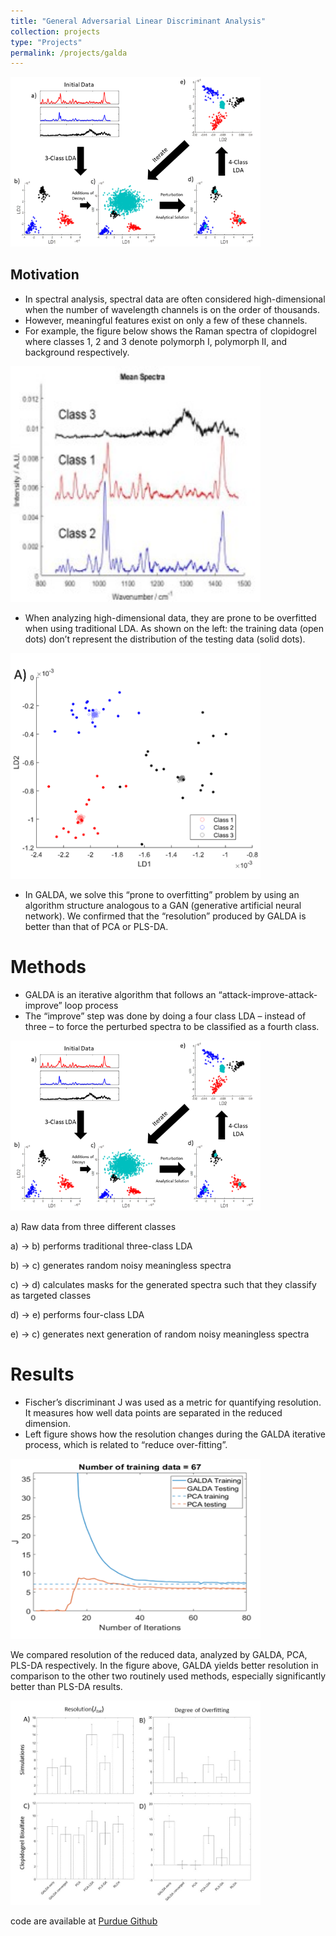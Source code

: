 ```yaml
---
title: "General Adversarial Linear Discriminant Analysis"
collection: projects
type: "Projects"
permalink: /projects/galda
---
```


<!-- ![Cover Photo](/images/galda-concept.png){width="6in"} -->
<img src="/images/galda-concept.png" alt="Cover Photo" style="width:400px;"/>


## Motivation

- In spectral analysis, spectral data are often considered high-dimensional when the number of wavelength channels is on the order of thousands. 
- However, meaningful features exist on only a few of these channels.
- For example, the figure below shows the Raman spectra of clopidogrel where classes 1, 2 and 3 denote polymorph I, polymorph II, and background respectively.


<!-- ![Raman spec of Clopidogrel](/images/galda-raman.jpg){width="6in"} -->
<img src="/images/galda-raman.jpg" alt="ORaman spec of Clopidogrel" style="width:400px;"/>


- When analyzing high-dimensional data, they are prone to be overfitted when using traditional LDA. As shown on the left:  the training data (open dots) don’t represent the distribution of the testing data (solid dots).

<!-- ![Overfit in spectroscopic data](/images/galda-overfit.png){width="500px"} -->
<img src="/images/galda-overfit.png" alt="Overfit in spectroscopic data" style="width:400px;"/>

- In GALDA, we solve this “prone to overfitting” problem by using an algorithm structure analogous to a GAN (generative artificial neural network). We confirmed that the “resolution” produced by GALDA is better than that of PCA or PLS-DA.

# Methods

- GALDA is an iterative algorithm that follows an “attack-improve-attack- improve” loop process
- The “improve” step was done by doing a four class LDA – instead of three – to force the perturbed spectra to be classified as a fourth class.


<!-- ![Concept of GALDA](/images/galda-concept.png){width="500px"} -->
<img src="/images/galda-concept.png" alt="Concept of GALDA" style="width:400px;"/>


a) Raw data from three different classes

a) → b) performs traditional three-class LDA

b) → c) generates random noisy meaningless spectra

c) → d) calculates masks for the generated spectra such that they classify as targeted classes

d) → e) performs four-class LDA

e) → c) generates next generation of random noisy meaningless spectra

# Results

- Fischer’s discriminant J was used as a metric for quantifying resolution. It measures how well data points are separated in the reduced dimension.
- Left figure shows how the resolution changes during the GALDA iterative process, which is related to “reduce over-fitting”.


<!-- ![resolution](/images/galda-resolution.png){width="500px"} -->

<img src="/images/galda-resolution.png" alt="resolution" style="width:400px;"/>





We compared resolution of the reduced data, analyzed by GALDA, PCA, PLS-DA respectively. In the figure above, GALDA yields better resolution in comparison to the other two routinely used methods, especially significantly better than PLS-DA results.


<!-- ![comparison](/images/galda-comp.jpg) -->

<img src="/images/galda-comp.jpg" alt="comparison" style="width:400px;"/>


code are available at [Purdue Github](https://github.itap.purdue.edu/Simpson-Laboratory-for-Nonlinear-Optics/GALDA-public
)